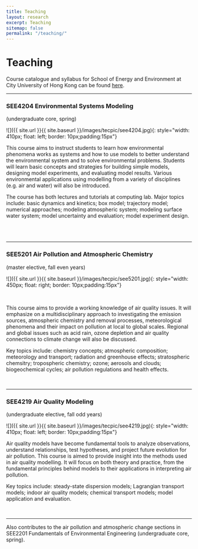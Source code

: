 ```yaml
---
title: Teaching
layout: research
excerpt: Teaching
sitemap: false
permalink: "/teaching/"
---
```


# Teaching

Course catalogue and syllabus for School of Energy and Environment at City University of Hong Kong  can be found [here](https://www.cityu.edu.hk/see/acad_prog.htm).



----

### SEE4204 Environmental Systems Modeling
(undergraduate core, spring)

![]({{ site.url }}{{ site.baseurl }}/images/tecpic/see4204.jpg){: style="width: 410px; float: left; border: 10px;padding:15px"}



This course aims to instruct students to learn how environmental phenomena works as systems and how to use models to better understand the environmental system and to solve environmental problems. Students will learn basic concepts and strategies for building simple models, designing model experiments, and evaluating model results. Various environmental applications using modelling from a variety of disciplines (e.g. air and water) will also be introduced. 

The course has both lectures and tutorials at computing lab. Major topics include: basic dynamics and kinetics; box model; trajectory model; numerical approaches; modeling atmospheric system; modeling surface water system; model uncertainty and evaluation; model experiment design.

<br/>
<br/>

----
### SEE5201 Air Pollution and Atmospheric Chemistry
(master elective, fall even years)

![]({{ site.url }}{{ site.baseurl }}/images/tecpic/see5201.jpg){: style="width: 450px; float: right; border: 10px;padding:15px"}

<br />

This course aims to provide a working knowledge of air quality issues. It will emphasize on a multidisciplinary approach to investigating the emission sources, atmospheric chemistry and removal processes, meteorological phenomena and their impact on pollution at local to global scales. Regional and global issues such as acid rain, ozone depletion and air quality connections to climate change will also be discussed. 

Key topics include: chemistry concepts; atmospheric composition; meteorology and transport; radiation and greenhouse effects; stratospheric chemsitry; tropospheric chemistry; ozone; aerosols and clouds; biogeochemical cycles; air pollution regulations and health effects.


<br/>


----

### SEE4219 Air Quality Modeling
(undergraduate elective, fall odd years)

![]({{ site.url }}{{ site.baseurl }}/images/tecpic/see4219.jpg){: style="width: 410px; float: left; border: 10px;padding:15px"}

Air quality models have become fundamental tools to analyze observations, understand relationships, test hypotheses, and project future evolution for air pollution. This course is aimed to provide insight into the methods used in air quality modelling. It will focus on both theory and practice, from the fundamental principles behind models to their applications in interpreting air pollution. 

Key topics include: steady-state dispersion models; Lagrangian transport models; indoor air quality models; chemical transport models; model application and evaluation.


<br/>


----

Also contributes to the air pollution and atmospheric change sections in SEE2201 Fundamentals of Environmental Engineering (undergraduate core, spring).
<br/>
<br/>
